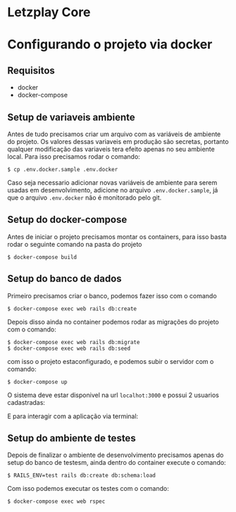 # Letzplay Core

# Configurando o projeto via docker

## Requisitos
- docker
- docker-compose

## Setup de variaveis ambiente

Antes de tudo precisamos criar um arquivo com as variáveis de ambiente do projeto. Os valores dessas variaveis em produção são secretas, portanto qualquer modificação das variaveis tera efeito apenas no seu ambiente local. Para isso precisamos rodar o comando:

```
$ cp .env.docker.sample .env.docker
```

Caso seja necessario adicionar novas variáveis de ambiente para serem usadas em desenvolvimento, adicione no arquivo `.env.docker.sample`, já que o arquivo `.env.docker` não é monitorado pelo git.

## Setup do docker-compose

Antes de iniciar o projeto precisamos montar os containers, para isso basta rodar o seguinte comando na pasta do projeto

```
$ docker-compose build
```

## Setup do banco de dados

Primeiro precisamos criar o banco, podemos fazer isso com o comando

```
$ docker-compose exec web rails db:create
```

Depois disso ainda no container podemos rodar as migrações do projeto com o comando:

```
$ docker-compose exec web rails db:migrate
$ docker-compose exec web rails db:seed
```

com isso o projeto estaconfigurado, e podemos subir o servidor com o comando:

```
$ docker-compose up
```

O sistema deve estar disponivel na url `localhot:3000` e possui 2 usuarios cadastradas:

E para interagir com a aplicação via terminal:


## Setup do ambiente de testes
Depois de finalizar o ambiente de desenvolvimento precisamos apenas do setup do banco de testesm, ainda dentro do container execute o comando:

```
$ RAILS_ENV=test rails db:create db:schema:load
```

Com isso podemos executar os testes com o comando:

```
$ docker-compose exec web rspec
```

